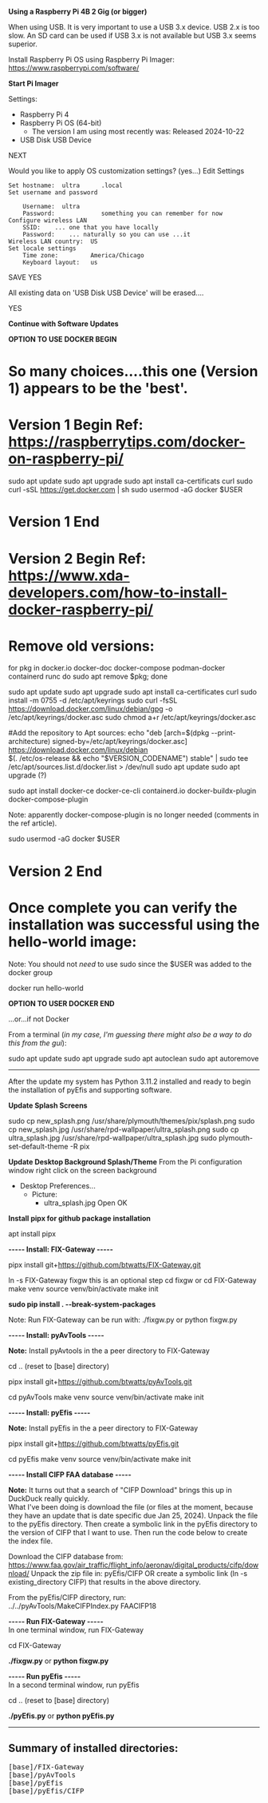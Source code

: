 
**Using a Raspberry Pi 4B 2 Gig (or bigger)**

When using USB.  It is very important to use a USB 3.x device.  USB 2.x is too slow.
An SD card can be used if USB 3.x is not available but USB 3.x seems superior.


Install Raspberry Pi OS using Raspberry Pi Imager:  https://www.raspberrypi.com/software/

**Start Pi Imager**

Settings:
 * Raspberry Pi 4
 * Raspberry Pi OS (64-bit)
    - The version I am using most recently was:  Released 2024-10-22
 * USB Disk USB Device

 NEXT

  Would you like to apply OS customization settings?  (yes...)
  Edit Settings

    Set hostname:  ultra      .local
    Set username and password

        Username:  ultra
        Password:             something you can remember for now
    Configure wireless LAN
        SSID:    ... one that you have locally
        Password:    ... naturally so you can use ...it
    Wireless LAN country:  US
    Set locale settings
        Time zone:         America/Chicago
        Keyboard layout:   us

 SAVE
 YES

 All existing data on 'USB Disk USB Device' will be erased....

 YES

**Continue with Software Updates**

**OPTION TO USE DOCKER BEGIN**

# So many choices....this one (Version 1) appears to be the 'best'.

# Version 1 Begin   Ref:  https://raspberrytips.com/docker-on-raspberry-pi/

sudo apt update
sudo apt upgrade
sudo apt install ca-certificats curl
sudo curl -sSL https://get.docker.com | sh
sudo usermod -aG docker $USER
# Version 1 End

# Version 2 Begin   Ref:  https://www.xda-developers.com/how-to-install-docker-raspberry-pi/

# Remove old versions:
for pkg in docker.io docker-doc docker-compose podman-docker containerd runc do sudo apt remove $pkg; done

sudo apt update
sudo apt upgrade
sudo apt install ca-certificates curl
sudo install -m 0755 -d /etc/apt/keyrings
sudo curl -fsSL https://download.docker.com/linux/debian/gpg -o /etc/apt/keyrings/docker.asc
sudo chmod a+r /etc/apt/keyrings/docker.asc

#Add the repository to Apt sources:
echo "deb [arch=$(dpkg --print-architecture) signed-by=/etc/apt/keyrings/docker.asc] https://download.docker.com/linux/debian \
  $(. /etc/os-release && echo "$VERSION_CODENAME") stable" | sudo tee /etc/apt/sources.list.d/docker.list > /dev/null
sudo apt update
sudo apt upgrade (?)

sudo apt install docker-ce docker-ce-cli containerd.io docker-buildx-plugin docker-compose-plugin

Note:  apparently docker-compose-plugin is no longer needed (comments in the ref article).

sudo usermod -aG docker $USER

# Version 2 End

# Once complete you can verify the installation was successful using the hello-world image:
Note:  You should not _need_ to use sudo since the $USER was added to the docker group

docker run hello-world

**OPTION TO USER DOCKER END**

...or...if not Docker


From a terminal (_in my case, I'm guessing there might also be a way to do this from the gui_):

sudo apt update
sudo apt upgrade
sudo apt autoclean
sudo apt autoremove

----------
After the update my system has Python 3.11.2 installed and ready to begin the installation of pyEfis
and supporting software.

**Update Splash Screens**

sudo cp new_splash.png /usr/share/plymouth/themes/pix/splash.png
sudo cp new_splash.jpg /usr/share/rpd-wallpaper/ultra_splash.png
sudo cp ultra_splash.jpg /usr/share/rpd-wallpaper/ultra_splash.jpg
sudo plymouth-set-default-theme -R pix

**Update Desktop Background Splash/Theme**
From the Pi configuration window right click on the screen background
* Desktop Preferences...
  - Picture:
    * ultra_splash.jpg
    Open
  OK
<!-- sudo pcmanfm --set-wallpaper /usr/share/rpd-wallpaper/ultra_splash.jpg -->

<!--
**-----  Install Python Qt6 / pyQt6  -----**
-->
<!--
**Note:  I'm beginning to wonder if switching to pyqt6 was wise.**

sudo apt install python3-full
<br/>
sudo apt install python3-pyqt6
-->
<!--
**-----  Set up [base] directory  -----**
-->
<!--
**--with virtual environment (optional)  -----**

**Note:**  This step might be causing problems later.

_working on it_...
-->
<!--
**mkdir Avionics**


**Note:**  Avionics is the [base] directory that I chose to use.  This could be any name.


**Note:**  [base] = Avionics in the following comments.
-->
<!--
**python -m venv Avionics**
<br/>
-->
<!--
**cd Avionics**
-->
<!--
<br/>
**source bin/activate**
-->
<!--
**TODO:  FIND OUT HOW TO AVOID --break-system-packages for installs**

**pipx** Ref: https://stackoverflow.com/questions/75608323/how-do-i-solve-error-externally-managed-environment-every-time-i-use-pip-3
-->

**Install pipx for github package installation**

apt install pipx
<!--
**-----  Install:  Python side stuff  -----**

**pip install wheel --break-system-packages**
<br/>
**pip install PyQt6 --break-system-packages**
-->

**-----  Install:  FIX-Gateway  -----**
<!--
From the [base] directory:
-->
<!--
~~git clone https://github.com/makerplane/FIX-Gateway.git~~

git clone https://github.com/btwatts/FIX-Gateway.git
-->
pipx install git+https://github.com/btwatts/FIX-Gateway.git

ln -s FIX-Gateway fixgw       this is an optional step
cd fixgw                      or                       cd FIX-Gateway
make venv
source venv/bin/activate
make init

<!--
**sudo python setup.py install**
-->
**sudo pip install . --break-system-packages**

Note:  Run FIX-Gateway can be run with:
       ./fixgw.py   or   python fixgw.py

<!--
       To-Do:  fixgw   should be able to run this, but currently does not
-->
**-----  Install:  pyAvTools  -----**

**Note:**  Install pyAvtools in the a peer directory to FIX-Gateway

cd .. (reset to [base] directory)

<!--
~~git clone https://github.com/makerplane/pyAvTools.git~~
git clone https://github.com/btwatts/pyAvTools.git
-->
pipx install git+https://github.com/btwatts/pyAvTools.git

cd pyAvTools
make venv
source venv/bin/activate
make init

<!--
sudo python setup.py install

**sudo pip install . --break-system-packages**
-->

**-----  Install:  pyEfis  -----**

**Note:**  Install pyEfis in the a peer directory to FIX-Gateway
<!--
cd ..  (reset to [base] directory)

git clone https://github.com/btwatts/pyEfis.git
-->
pipx install git+https://github.com/btwatts/pyEfis.git

cd pyEfis
make venv
source venv/bin/activate
make init

<!--
**sudo pip install --break-system-packages**
-->

**-----  Install CIFP FAA database  -----**


**Note:** It turns out that a search of "CIFP Download" brings this up in DuckDuck really quickly.
<br/>
What I've been doing is download the file (or files at the moment, because they have an update that is date specific due Jan 25, 2024).  Unpack the file to the pyEfis directory.  Then create a symbolic link in the pyEfis directory to the version of CIFP that I want to use.  Then run the code below to create the index file.
<p/>

Download the CIFP database from:  https://www.faa.gov/air_traffic/flight_info/aeronav/digital_products/cifp/download/ 
Unpack the zip file in:  pyEfis/CIFP
OR create a symbolic link (ln -s existing_directory CIFP) that results in the above directory.
<p/>
From the pyEfis/CIFP directory, run:
<br/>../../pyAvTools/MakeCIFPIndex.py FAACIFP18

**-----  Run FIX-Gateway  -----**<br/>
In one terminal window, run FIX-Gateway

cd FIX-Gateway

**./fixgw.py**   or   **python fixgw.py**

**-----  Run pyEfis  -----**<br/>
In a second terminal window, run pyEfis

cd ..  (reset to [base] directory)

**./pyEfis.py**   or   **python pyEfis.py**




-----
Summary of installed directories:
-----
<pre>
[base]/FIX-Gateway
[base]/pyAvTools
[base]/pyEfis
[base]/pyEfis/CIFP
</pre>
